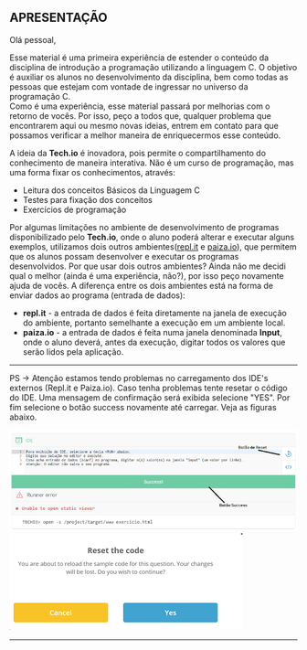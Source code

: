 APRESENTAÇÃO
----

Olá pessoal,

Esse material é uma primeira experiência de estender o conteúdo da disciplina de introdução a programação utilizando a linguagem C.  O objetivo é auxiliar os alunos no desenvolvimento da disciplina, bem como todas as pessoas que estejam com vontade de ingressar no universo da programação C.   
Como é uma experiência, esse material passará por melhorias com o retorno de vocês. Por isso, peço a todos que, qualquer problema que encontrarem aqui ou mesmo novas ideias, entrem em contato para que possamos verificar a melhor maneira de enriquecermos esse conteúdo.

A ideia da <b>Tech.io</b> é inovadora, pois permite o compartilhamento do conhecimento de maneira interativa. Não é um curso de programação, mas uma forma fixar os conhecimentos, através:
+ Leitura dos conceitos Básicos da Linguagem C
+ Testes para fixação dos conceitos
+ Exercícios de programação

Por algumas limitações no ambiente de desenvolvimento de programas disponibilizado pelo <b>Tech.io</b>, onde o aluno poderá alterar e executar alguns exemplos, utilizamos dois outros ambientes([repl.it](https://repl.it/ "repl.it")  e [paiza.io](https://paiza.io/en/ "paiza.io")), que permitem que os alunos possam desenvolver e executar os programas desenvolvidos.
Por que usar dois outros ambientes? Ainda não me decidi qual o melhor (ainda é uma experiência, não?), por isso peço novamente ajuda de vocês. 
A diferença entre os dois ambientes está na forma de enviar dados ao programa (entrada de dados): 
+ <b>repl.it</b> - a entrada de dados é feita diretamente na janela de execução do ambiente, portanto semelhante a execução em um ambiente local.
+ <b>paiza.io</b> - a entrada de dados é feita numa janela denominada <b>Input</b>, onde o aluno deverá, antes da execução, digitar todos os valores que serão lidos pela aplicação.

---
<p>PS -> Atenção estamos tendo problemas no carregamento dos IDE's externos (Repl.it e Paiza.io). Caso tenha problemas tente resetar o código do IDE. Uma mensagem de confirmação será exibida selecione "YES". Por fim selecione o botão success novamente até carregar. Veja as figuras abaixo.</p>


![figura](/markdowns/ide.png)      ![figura1](/markdowns/confirma.png)

---
